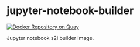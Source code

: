 # jupyter-notebook-builder
[![Docker Repository on Quay](https://quay.io/repository/cermakm/jupyter-notebook-s2i/status "Docker Repository on Quay")](https://quay.io/repository/cermakm/jupyter-notebook-s2i)

Jupyter notebook s2i builder image.
